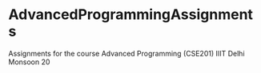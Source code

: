 # AdvancedProgrammingAssignments
Assignments for the course Advanced Programming (CSE201) IIIT Delhi Monsoon 20
